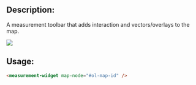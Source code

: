 <!--

@module {can.Component} components/measure-widget <measure-widget />
@parent geocola.components

-->

## Description:

A measurement toolbar that adds interaction and vectors/overlays to the map.

<img src="static/img/components/measure-widget.png" />

## Usage:

```html
<measurement-widget map-node="#ol-map-id" />
```
